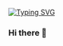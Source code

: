 [![Typing SVG](https://readme-typing-svg.demolab.com?font=Fira+Code&size=30&duration=3000&pause=1000&color=11F781&vCenter=true&repeat=false&width=435&lines=We+do+work+and+the+world+stays+handy)](https://git.io/typing-svg)

### Hi there 👋

<!--
**Hounds1/Hounds1** is a ✨ _special_ ✨ repository because its `README.md` (this file) appears on your GitHub profile.

Here are some ideas to get you started:

- 🔭 I’m currently working on ...
- 🌱 I’m currently learning ...
- 👯 I’m looking to collaborate on ...
- 🤔 I’m looking for help with ...
- 💬 Ask me about ...
- 📫 How to reach me: ...
- 😄 Pronouns: ...
- ⚡ Fun fact: ...
-->
